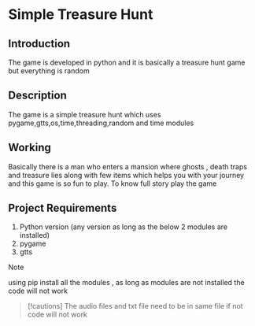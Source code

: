 # Simple Treasure Hunt

## Introduction

The game is developed in python and it is basically a treasure hunt game but everything is random

## Description

The game is a simple treasure hunt which uses pygame,gtts,os,time,threading,random and time modules

## Working

Basically there is a man who enters a mansion where ghosts , death traps and treasure lies along with few items which helps you with your journey and this game is so fun to play. To know full story play the game

## Project Requirements

1. Python version (any version as long as the below 2 modules are installed)
2. pygame
3. gtts

> [!Note]
> using pip install all the modules , as long as modules are not installed the code will not work

> [!cautions]
> The audio files and txt file need to be in same file if not code will not work
